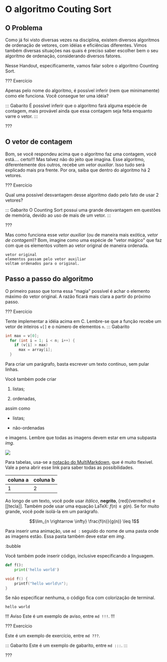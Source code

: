 O algoritmo Couting Sort
======

O Problema
---------

Como já foi visto diversas vezes na disciplina, existem diversos algoritmos de ordenação de vetores, com idéias e eficiências diferentes. Vimos também diversas situações nas quais é preciso saber escolher bem o seu algoritmo de ordenação, considerando diversos fatores. 

Nesse Handout, especificamente, vamos falar sobre o algoritmo Counting Sort.

??? Exercício

Apenas pelo nome do algoritmo, é possível inferir (nem que minimamente) como ele funciona. Você consegue ter uma idéia?

::: Gabarito
É possível inferir que o algoritmo fará alguma espécie de contagem, mais provável ainda que essa contagem seja feita enquanto varre o vetor.
:::

???

O vetor de contagem
---------

Bom, se você respondeu acima que o algoritmo faz uma contagem, você está.... certo!!! Mas talvez não do jeito que imagina. Esse algoritmo, diferentemente dos outros, recebe um *vetor auxiliar*. Isso tudo será explicado mais pra frente. Por ora, saiba que dentro do algoritmo há 2 vetores.

??? Exercício

Qual uma possível desvantagem desse algoritmo dado pelo fato de usar 2 vetores?

::: Gabarito
O Counting Sort possui uma grande desvantagem em questões de memória, devido ao uso de mais de um vetor.
:::

???

Mas como funciona esse *vetor auxiliar* (ou de maneira mais exótica, *vetor de contagem*)? Bom, imagine como uma espécie de "vetor mágico" que faz com que os elementos voltem ao vetor original de maneira ordenada.

```
vetor original
elementos passam pelo vetor auxiliar
voltam ordenados para o original.
```

Passo a passo do algoritmo
---------

O primeiro passo que torna essa "magia" possível é achar o elemento máximo do vetor original. A razão ficará mais clara a partir do próximo passo.

??? Exercício

Tente implementar a idéia acima em C. Lembre-se que a função recebe um vetor de inteiros ```v[]```  e o número de elementos ```n```.
::: Gabarito
``` c
int max = v[0];
  for (int i = 1; i < n; i++) {
    if (v[i] > max)
      max = array[i];
  }
```



Para criar um parágrafo, basta escrever um texto contínuo, sem pular linhas.

Você também pode criar

1. listas;

2. ordenadas,

assim como

* listas;

* não-ordenadas

e imagens. Lembre que todas as imagens devem estar em uma subpasta *img*.

![](logo.png)

Para tabelas, usa-se a [notação do
MultiMarkdown](https://fletcher.github.io/MultiMarkdown-6/syntax/tables.html),
que é muito flexível. Vale a pena abrir esse link para saber todas as
possibilidades.

| coluna a | coluna b |
|----------|----------|
| 1        | 2        |

Ao longo de um texto, você pode usar *itálico*, **negrito**, {red}(vermelho) e
[[tecla]]. Também pode usar uma equação LaTeX: $f(n) \leq g(n)$. Se for muito
grande, você pode isolá-la em um parágrafo.

$$\lim_{n \rightarrow \infty} \frac{f(n)}{g(n)} \leq 1$$

Para inserir uma animação, use `md :` seguido do nome de uma pasta onde as
imagens estão. Essa pasta também deve estar em *img*.

:bubble

Você também pode inserir código, inclusive especificando a linguagem.

``` py
def f():
    print('hello world')
```

``` c
void f() {
    printf("hello world\n");
}
```

Se não especificar nenhuma, o código fica com colorização de terminal.

```
hello world
```


!!! Aviso
Este é um exemplo de aviso, entre `md !!!`.
!!!


??? Exercício

Este é um exemplo de exercício, entre `md ???`.

::: Gabarito
Este é um exemplo de gabarito, entre `md :::`.
:::

???
